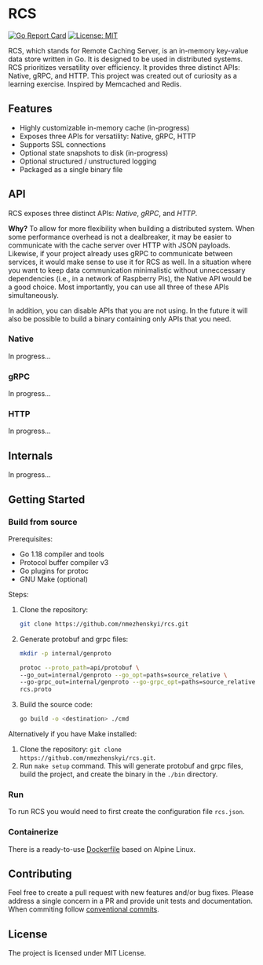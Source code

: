 # RCS

[![Go Report Card](https://goreportcard.com/badge/github.com/nmezhenskyi/rcs)](https://goreportcard.com/report/github.com/nmezhenskyi/rcs)
[![License: MIT](https://img.shields.io/badge/License-MIT-blue.svg)](https://github.com/nmezhenskyi/rcs/blob/main/LICENSE.md)

RCS, which stands for Remote Caching Server, is an in-memory key-value data store written in Go.
It is designed to be used in distributed systems. RCS prioritizes versatility over efficiency.
It provides three distinct APIs: Native, gRPC, and HTTP. This project was created out of curiosity
as a learning exercise. Inspired by Memcached and Redis.

## Features

- Highly customizable in-memory cache (in-progress)
- Exposes three APIs for versatility: Native, gRPC, HTTP
- Supports SSL connections
- Optional state snapshots to disk (in-progress)
- Optional structured / unstructured logging
- Packaged as a single binary file

## API

RCS exposes three distinct APIs: *Native*, *gRPC*, and *HTTP*.

__Why?__ To allow for more flexibility when building a distributed system.
When some performance overhead is not a dealbreaker, it may be easier to communicate
with the cache server over HTTP with JSON payloads. Likewise, if your project already uses gRPC
to communicate between services, it would make sense to use it for RCS as well.
In a situation where you want to keep data communication minimalistic without unneccessary
dependencies (i.e., in a network of Raspberry Pis), the Native API would be a good choice.
Most importantly, you can use all three of these APIs simultaneously.  

In addition, you can disable APIs that you are not using. In the future it will also be possible
to build a binary containing only APIs that you need.

### Native

In progress...

### gRPC

In progress...

### HTTP

In progress...

## Internals

In progress...

## Getting Started

### Build from source

Prerequisites:

- Go 1.18 compiler and tools
- Protocol buffer compiler v3
- Go plugins for protoc
- GNU Make (optional)

Steps:

1. Clone the repository:
   ```sh
   git clone https://github.com/nmezhenskyi/rcs.git
   ```
2. Generate protobuf and grpc files: 
   ```sh
   mkdir -p internal/genproto
   
   protoc --proto_path=api/protobuf \
   --go_out=internal/genproto --go_opt=paths=source_relative \
   --go-grpc_out=internal/genproto --go-grpc_opt=paths=source_relative \
   rcs.proto
   ```
3. Build the source code:
   ```sh
   go build -o <destination> ./cmd
   ```

Alternatively if you have Make installed:

1. Clone the repository: `git clone https://github.com/nmezhenskyi/rcs.git`.
2. Run `make setup` command. This will generate protobuf and grpc files, build the project,
and create the binary in the `./bin` directory.

### Run

To run RCS you would need to first create the configuration file `rcs.json`.

### Containerize

There is a ready-to-use [Dockerfile](https://github.com/nmezhenskyi/rcs/blob/main/Dockerfile) based
on Alpine Linux.

## Contributing

Feel free to create a pull request with new features and/or bug fixes.
Please address a single concern in a PR and provide unit tests and documentation.
When commiting follow [conventional commits](https://www.conventionalcommits.org/en/v1.0.0/).

## License

The project is licensed under MIT License.
